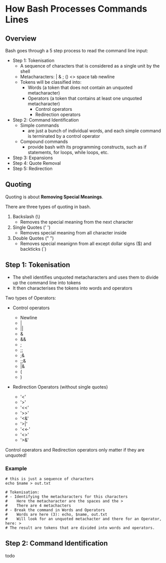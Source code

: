 # How Bash Processes Commands Lines

## Overview

Bash goes through a 5 step process to read the command line input:

- Step 1: Tokenisation
  - A sequence of characters that is considered as a single unit by the shell
  - Metacharacters: | & ; () <> space tab newline
  - Tokens will be classified into:
    - Words (a token that does not contain an unquoted metacharacter)
    - Operators (a token that contains at least one unquoted metacharacter)
      - Control operators
      - Redirection operators
- Step 2: Command Identification
  - Simple commands
    - are just a bunch of individual words, and each simple command is terminated by a control operator
  - Compound commands
    - provide bash with its programming constructs, such as if statements, for loops, while loops, etc.
- Step 3: Expansions
- Step 4: Quote Removal
- Step 5: Redirection

## Quoting

Quoting is about **Removing Special Meanings**.

There are three types of quoting in bash.

1. Backslash (\\)
   - Removes the special meaning from the next character
2. Single Quotes (' ')
   - Removes special meaning from all character inside
3. Double Quotes (" ")
   - Removes special meanignn from all except dollar signs ($) and backticks (`)  

## Step 1: Tokenisation

- The shell identifies unquoted metacharacters and uses them to divide up the command line into tokens
- It then characterises the tokens into words and operators

Two types of Operators:

- Control operators
  - Newline
  - |
  - ||
  - &
  - &&
  - ;
  - ;;
  - ;&
  - ;;&
  - |&
  - (
  - )

- Redirection Operators (without single quotes)
  - '<'
  - '>'
  - '<<'
  - '>>'
  - '<&'
  - '>|'
  - '<<-'
  - '<>'
  - '>&'

Control operators and Redirection operators only matter if they are unquoted!

### Example

```SHELL
# this is just a sequence of characters
echo $name > out.txt

# Tokenisation:
# - Identifying the metacharacters for this characters
#    Here the metacharacter are the spaces and the >
#    There are 4 metachacters
# - Break the command in Words and Operators
#    Words are here (3): echo, $name, out.txt
#    Will look for an unquoted metachacter and there for an Operator, here: >
# The result are tokens that are divided into words and operators.
```

## Step 2: Command Identification

todo